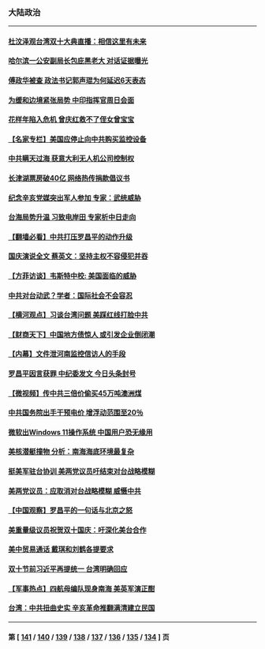 ### 大陆政治
---
#### [杜汶泽观台湾双十大典直播：相信这里有未来](../../pages/ncid277/n13295303.md) 
#### [哈尔滨一公安副局长包庇黑老大 对话证据曝光](../../pages/ncid277/n13295409.md) 
#### [傅政华被查 政法书记郭声琨为何延迟6天表态](../../pages/ncid277/n13295227.md) 
#### [为缓和边境紧张局势 中印指挥官周日会面](../../pages/ncid277/n13295207.md) 
#### [花样年陷入危机 曾庆红救不了侄女曾宝宝](../../pages/ncid277/n13292612.md) 
#### [【名家专栏】美国应停止向中共购买监控设备](../../pages/ncid277/n13294833.md) 
#### [中共瞒天过海 获意大利无人机公司控制权](../../pages/ncid277/n13289352.md) 
#### [长津湖票房破40亿 网络热传捐款倡议书](../../pages/ncid277/n13294437.md) 
#### [纪念辛亥党媒突出军人参加 专家：武统威胁](../../pages/ncid277/n13293806.md) 
#### [台海局势升温 习致电岸田 专家析中日走向](../../pages/ncid277/n13293956.md) 
#### [【翻墙必看】中共打压罗昌平的动作升级](../../pages/ncid277/n13293723.md) 
#### [国庆演说全文 蔡英文：坚持主权不容侵犯并吞](../../pages/ncid277/n13293766.md) 
#### [【方菲访谈】韦斯特中校: 美国面临的威胁](../../pages/ncid277/n13293260.md) 
#### [中共对台动武？学者：国际社会不会容忍](../../pages/ncid277/n13293624.md) 
#### [【横河观点】习谈台湾问题 美踩红线打脸中共](../../pages/ncid277/n13293473.md) 
#### [【财商天下】中国地方债惊人 或引发企业倒闭潮](../../pages/ncid277/n13293154.md) 
#### [【内幕】文件泄河南监控信访人的手段](../../pages/ncid277/n13292222.md) 
#### [罗昌平因言获罪 中纪委发文 今日头条封号](../../pages/ncid277/n13293270.md) 
#### [【微视频】传中共三倍价偷买45万吨澳洲煤](../../pages/ncid277/n13292849.md) 
#### [中共国务院出手干预电价 增浮动范围至20％](../../pages/ncid277/n13292815.md) 
#### [微软出Windows 11操作系统 中国用户恐无缘用](../../pages/ncid277/n13292934.md) 
#### [美核潜艇撞物 分析：南海海底环境最复杂](../../pages/ncid277/n13292996.md) 
#### [挺美军驻台协训 美两党议员吁结束对台战略模糊](../../pages/ncid277/n13293029.md) 
#### [美两党议员：应取消对台战略模糊 威慑中共](../../pages/ncid277/n13292893.md) 
#### [【中国观察】罗昌平的一句话与北京之怒](../../pages/ncid277/n13293018.md) 
#### [美重量级议员祝贺双十国庆：吁深化美台合作](../../pages/ncid277/n13292223.md) 
#### [美中贸易通话 戴琪和刘鹤各提要求](../../pages/ncid277/n13292962.md) 
#### [双十节前习近平再提统一 台湾明确回应](../../pages/ncid277/n13292822.md) 
#### [【军事热点】四航母编队现身南海 美英军演正酣](../../pages/ncid277/n13291331.md) 
#### [台湾：中共扭曲史实 辛亥革命推翻满清建立民国](../../pages/ncid277/n13292584.md) 

---
#### 第 [ [141](./141.md) / [140](./140.md) / [139](./139.md) / [138](./138.md) / [137](./137.md) / [136](./136.md) / [135](./135.md) / [134](./134.md) ] 页
